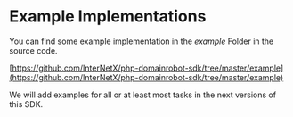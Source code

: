 # Example Implementations

You can find some example implementation in the *example* Folder in the source code.

[https://github.com/InterNetX/php-domainrobot-sdk/tree/master/example](https://github.com/InterNetX/php-domainrobot-sdk/tree/master/example)

We will add examples for all or at least most tasks in the next versions of this SDK.
